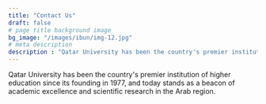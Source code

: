 ```yaml
---
title: "Contact Us"
draft: false
# page title background image
bg_image: "/images/ibun/img-12.jpg"
# meta description
description : "Qatar University has been the country's premier institution of higher education since its founding in 1977, and today stands as a beacon of academic excellence and scientific research in the Arab region."
---
```


Qatar University has been the country's premier institution of higher education since its founding in 1977, and today stands as a beacon of academic excellence and scientific research in the Arab region.
